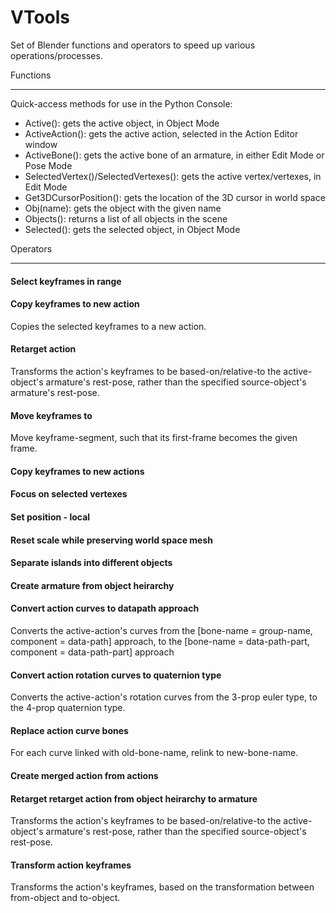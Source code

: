 # VTools
Set of Blender functions and operators to speed up various operations/processes.

Functions
- - - - - - - - - -
Quick-access methods for use in the Python Console:
* Active(): gets the active object, in Object Mode
* ActiveAction(): gets the active action, selected in the Action Editor window
* ActiveBone(): gets the active bone of an armature, in either Edit Mode or Pose Mode
* SelectedVertex()/SelectedVertexes(): gets the active vertex/vertexes, in Edit Mode
* Get3DCursorPosition(): gets the location of the 3D cursor in world space
* Obj(name): gets the object with the given name
* Objects(): returns a list of all objects in the scene
* Selected(): gets the selected object, in Object Mode

Operators
- - - - - - - - - -
#### Select keyframes in range

#### Copy keyframes to new action
Copies the selected keyframes to a new action.

#### Retarget action
Transforms the action's keyframes to be based-on/relative-to the active-object's armature's rest-pose, rather than the specified source-object's armature's rest-pose.

#### Move keyframes to
Move keyframe-segment, such that its first-frame becomes the given frame.

#### Copy keyframes to new actions

#### Focus on selected vertexes

#### Set position - local

#### Reset scale while preserving world space mesh

#### Separate islands into different objects

#### Create armature from object heirarchy

#### Convert action curves to datapath approach
Converts the active-action's curves from the [bone-name = group-name, component = data-path] approach, to the [bone-name = data-path-part, component = data-path-part] approach

#### Convert action rotation curves to quaternion type
Converts the active-action's rotation curves from the 3-prop euler type, to the 4-prop quaternion type.

#### Replace action curve bones
For each curve linked with old-bone-name, relink to new-bone-name.

#### Create merged action from actions

#### Retarget retarget action from object heirarchy to armature
Transforms the action's keyframes to be based-on/relative-to the active-object's armature's rest-pose, rather than the specified source-object's rest-pose.

#### Transform action keyframes
Transforms the action's keyframes, based on the transformation between from-object and to-object.